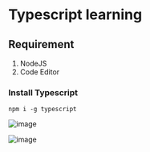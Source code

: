 # Typescript learning

## Requirement 
1. NodeJS
2. Code Editor

### Install Typescript 
```
npm i -g typescript
```

![image](https://github.com/user-attachments/assets/f366605a-fb81-494b-bb7a-e31a7172374a)

![image](https://github.com/user-attachments/assets/f9b10824-2bba-4ccd-8680-22175d8c182b)

